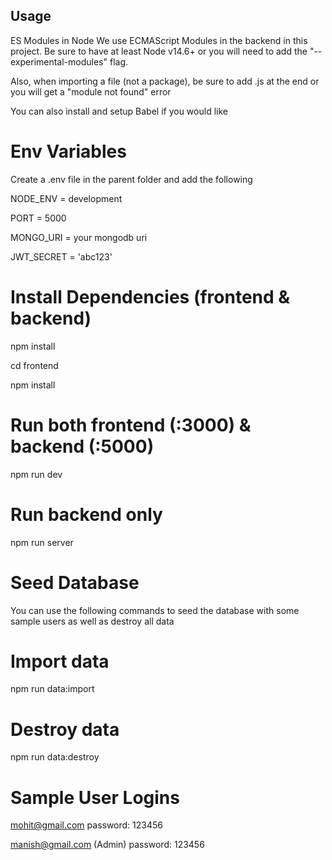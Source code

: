 ## Usage
ES Modules in Node
We use ECMAScript Modules in the backend in this project. Be sure to have at least Node v14.6+ or you will need to add the "--experimental-modules" flag.

Also, when importing a file (not a package), be sure to add .js at the end or you will get a "module not found" error

You can also install and setup Babel if you would like

# Env Variables
Create a .env file in the parent folder and add the following


NODE_ENV = development

PORT = 5000

MONGO_URI = your mongodb uri

JWT_SECRET = 'abc123'

# Install Dependencies (frontend & backend)
npm install

cd frontend

npm install

# Run both frontend (:3000) & backend (:5000)
npm run dev

# Run backend only
npm run server


# Seed Database
You can use the following commands to seed the database with some sample users as well as destroy all data

# Import data
npm run data:import

# Destroy data
npm run data:destroy

# Sample User Logins

mohit@gmail.com 
password: 123456

manish@gmail.com (Admin)
password: 123456


